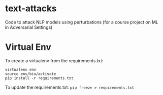 # text-attacks
Code to attack NLP models using perturbations (for a course project on ML in Adversarial Settings)

# Virtual Env
To create a virtualenv from the requirements.txt:
```
virtualenv env
source env/bin/activate
pip install -r requirements.txt
```

To update the requirements.txt:
`pip freeze > requirements.txt`
